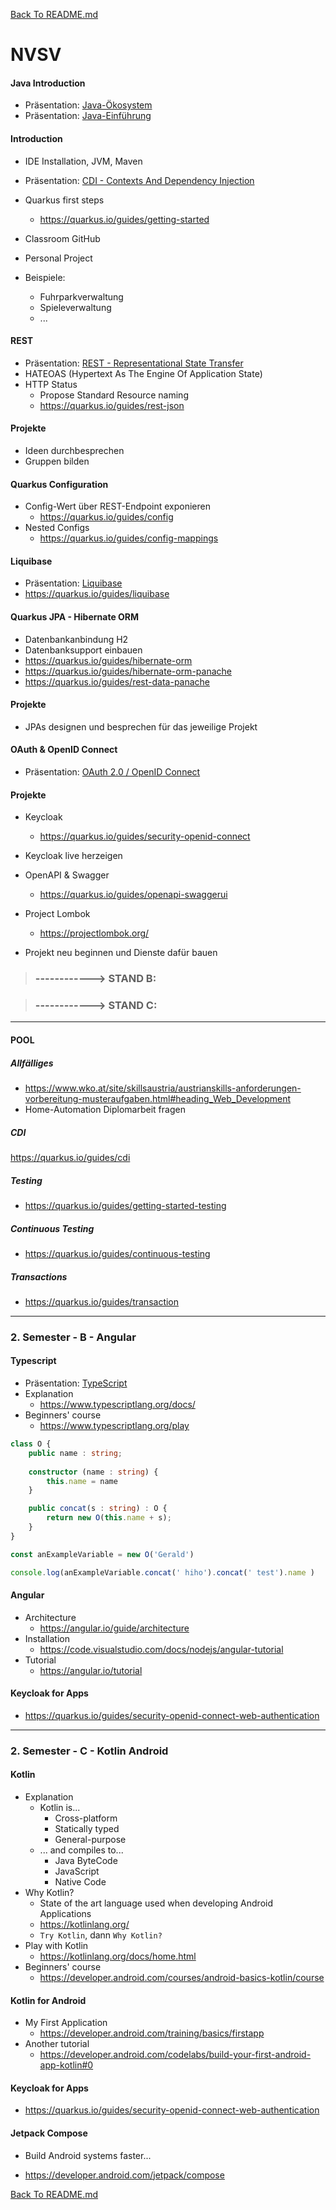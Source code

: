 [Back To README.md][back]

# NVSV



#### Java Introduction

- Präsentation: [Java-Ökosystem][java-öko]
- Präsentation: [Java-Einführung][java-intro]

#### Introduction

- IDE Installation, JVM, Maven

- Präsentation: [CDI - Contexts And Dependency Injection][cdi]

- Quarkus first steps

  - https://quarkus.io/guides/getting-started

- Classroom GitHub

- Personal Project

- Beispiele:

  - Fuhrparkverwaltung
  - Spieleverwaltung  
  - ...

#### REST

- Präsentation: [REST - Representational State Transfer][rest]
- HATEOAS (Hypertext As The Engine Of Application State)
- HTTP Status
  - Propose Standard Resource naming
  - https://quarkus.io/guides/rest-json

#### Projekte

- Ideen durchbesprechen
- Gruppen bilden

#### Quarkus Configuration

- Config-Wert über REST-Endpoint exponieren
  - https://quarkus.io/guides/config
- Nested Configs
  - https://quarkus.io/guides/config-mappings

#### Liquibase

- Präsentation: [Liquibase][liqui]
- https://quarkus.io/guides/liquibase 

#### Quarkus JPA - Hibernate ORM

- Datenbankanbindung H2
- Datenbanksupport einbauen
- https://quarkus.io/guides/hibernate-orm
- https://quarkus.io/guides/hibernate-orm-panache
- https://quarkus.io/guides/rest-data-panache

#### Projekte

- JPAs designen und besprechen für das jeweilige Projekt

#### OAuth & OpenID Connect

- Präsentation: [OAuth 2.0 / OpenID Connect][oauth]

#### Projekte

- Keycloak
  - https://quarkus.io/guides/security-openid-connect
- Keycloak live herzeigen
- OpenAPI & Swagger
  - https://quarkus.io/guides/openapi-swaggerui
- Project Lombok
  - https://projectlombok.org/

- Projekt neu beginnen und Dienste dafür bauen

> ### **------------> STAND B:**

> ### **------------> STAND C:**

------

#### POOL

##### Allfälliges

- https://www.wko.at/site/skillsaustria/austrianskills-anforderungen-vorbereitung-musteraufgaben.html#heading_Web_Development
- Home-Automation Diplomarbeit fragen

##### CDI

https://quarkus.io/guides/cdi

##### Testing

- https://quarkus.io/guides/getting-started-testing

##### Continuous Testing

- https://quarkus.io/guides/continuous-testing

##### Transactions

- https://quarkus.io/guides/transaction

---

### 2. Semester - B - Angular

#### Typescript

- Präsentation: [TypeScript][typescript]
- Explanation
  - https://www.typescriptlang.org/docs/
- Beginners' course
  * https://www.typescriptlang.org/play

```typescript
class O {
    public name : string;
    
    constructor (name : string) {
        this.name = name
    }

    public concat(s : string) : O {
        return new O(this.name + s);
    }
}

const anExampleVariable = new O('Gerald')

console.log(anExampleVariable.concat(' hiho').concat(' test').name )
```

#### Angular

- Architecture
  - https://angular.io/guide/architecture
- Installation
  - https://code.visualstudio.com/docs/nodejs/angular-tutorial
- Tutorial
  - https://angular.io/tutorial

#### Keycloak for Apps

- https://quarkus.io/guides/security-openid-connect-web-authentication

-------

### 2. Semester - C - Kotlin Android

#### Kotlin

- Explanation
  - Kotlin is...
    - Cross-platform
    - Statically typed
    - General-purpose
  - ... and compiles to...
    - Java ByteCode
    - JavaScript
    - Native Code
- Why Kotlin?
  - State of the art language used when developing Android Applications
  - https://kotlinlang.org/
  - `Try Kotlin`, dann `Why Kotlin?`
- Play with Kotlin
  - https://kotlinlang.org/docs/home.html
- Beginners' course
  - https://developer.android.com/courses/android-basics-kotlin/course

#### Kotlin for Android

- My First Application
  - https://developer.android.com/training/basics/firstapp
- Another tutorial
  - https://developer.android.com/codelabs/build-your-first-android-app-kotlin#0

#### Keycloak for Apps

- https://quarkus.io/guides/security-openid-connect-web-authentication

#### Jetpack Compose

- Build Android systems faster...

- https://developer.android.com/jetpack/compose

  

[Back To README.md][back]

[back]: https://github.com/UnterrainerInformatik/htl
[java-öko]: https://github.com/UnterrainerInformatik/htl/blob/master/NVS%20-%201%20Java%20%C3%96kosystem.pdf
[java-intro]: https://github.com/UnterrainerInformatik/htl/blob/master/NVS%20-%202%20Java%20Einf%C3%BChrung.pdf
[liqui]: https://github.com/UnterrainerInformatik/htl/blob/master/Liquibase.pdf
[rest]: https://github.com/UnterrainerInformatik/htl/blob/master/rest.pdf
[typescript]: https://github.com/UnterrainerInformatik/htl/blob/master/typescript.pd
[oauth]: https://github.com/UnterrainerInformatik/htl/blob/master/OAuth2.0-OIDC.pdf
[cdi]: https://github.com/UnterrainerInformatik/htl/blob/master/CDI%20-%20Contexts%20and%20Dependency%20Injection.pdf
